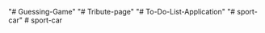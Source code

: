 "# Guessing-Game" 
"# Tribute-page" 
"# To-Do-List-Application" 
"# sport-car" 
#   s p o r t - c a r  
 
